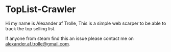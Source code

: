 # TopList-Crawler

Hi my name is Alexander af Trolle,
This is a simple web scarper to be able to track the top selling list. 

If anyone from steam find this an issue please contact me on alexander.af.trolle@gmail.com.
